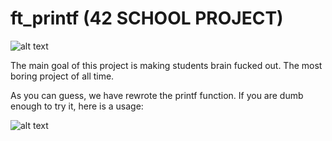 # ft_printf (42 SCHOOL PROJECT)

![alt text](https://raw.github.com/ksnow-be/ft_printf/master/RESULT.png)

The main goal of this project is making students brain fucked out.
The most boring project of all time.

As you can guess, we have rewrote the printf function.
If you are dumb enough to try it, here is a usage:

![alt text](https://raw.github.com/ksnow-be/ft_printf/master/USAGE.png)
